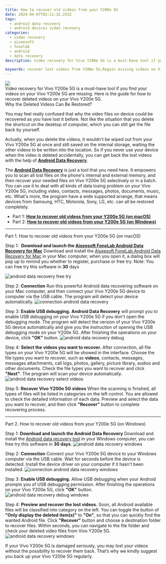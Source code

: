 ```yaml
---
title: How to recover old videos from your Y200e 5G
date: 2024-04-07T02:11:32.255Z
tags: 
  - android data recovery
  - android devices video recovery
categories: 
  - video recovery
  - aiseesoft
  - fonelab
  - android
  - data recovery
description: Video recovery for Vivo Y200e 5G is a must-have tool if you find your videos on your Vivo Y200e 5G are missing. Here is the guide for how to recover deleted videos on your Vivo Y200e 5G.

keywords: recover lost videos from Y200e 5G,Regain missing videos on Vivo,save lost videos on Vivo,Regain missing videos on Y200e 5G,retrieve wiped videos Y200e 5G,broken Vivo Y200e 5G videos recovery solution,how do i recover video on Vivo Y200e 5G,how to recover video on Vivo,Y200e 5G video disappeared,does the Vivo Y200e 5G have a backup for deleted video,how to get back deleted video Vivo Y200e 5G phone,how to retrieve video from Vivo Y200e 5G
---
```


<img src="https://img0mobiles.techidaily.com/images/best-assets/devices/vivo/vivo-y200e-5g/3.jpg" class="atpl-imgstyle"  />

<div class="atpl-content atpl-for-fonelab-android recover-video">

<div class="atpl-post-description-part-1">
Video recovery for Vivo Y200e 5G is a must-have tool if you find your videos on your Vivo Y200e 5G are missing. Here is the guide for how to recover deleted videos on your Vivo Y200e 5G.

</div>

<div class="atpl-post-description-part-2">
<div class="tpl-content-sub-paragraph-title">
    Why the Deleted Videos Can Be Restored?
</div>
<div class="tpl-content-sub-paragraph-content">
    <p>
        You may feel really confused that why the video files on device could be recovered as you have lost it before. Not like the situation that you delete the shortcut on the desktop of computer, which you can still get the file back by yourself.
    </p>
    <p>
        Actually, when you delete the videos, it wouldn’t be wiped out from your Vivo Y200e 5G at once and still saved on the internal storage, waiting the other videos to be written into the location. So if you never use your device when the video is deleted accidentally, you can get back the lost videos with the help of <a href="https://tools.techidaily.com/aiseesoft-android-data-recovery/" ><strong>Android Data Recovery</strong></a>.
    </p>
</div>
</div>

<div class="atpl-post-description-part-3">
<div class="tpl-content-sub-paragraph-normal">
    <p>
        The <a href="https://tools.techidaily.com/aiseesoft-android-data-recovery/" ><strong>Android Data Recovery</strong></a> is just a tool that you need here. It empowers you to scan all lost files on the phone's internal and external memory, and then recover your needed files on Vivo Y200e 5G selectively or in a batch. You can use it to deal with all kinds of data losing problem on your Vivo Y200e 5G, including video, contacts, messages, photos, documents, music, etc. What's more, the program have a wide supported arrange, that means devices from Samsung, HTC, Motorola, Sony, LG, etc. can all be restored completely.
    </p>
</div>
</div>

<ul>
  <li>Part 1: <strong><a href="#p1"> How to recover old videos from your Y200e 5G  (on macOS)</a></strong></li>
  <li>Part 2: <strong><a href="#p2"> How to recover old videos from your Y200e 5G  (on Windows)</a></strong></li>
</ul>

<!-- Part 1 -->
<a id="p1" name="p1" ></a><hr>

<div>
  <span class="atpl-step-part-style">Part 1. How to recover old videos from your Y200e 5G (on macOS)</span>
</div>  

<span class="atpl-stepstyle-a"><span>Step 1: </span></span> <strong>Download and launch the <a href="https://tools.techidaily.com/aiseesoft-android-data-recovery-for-mac/" >Aiseesoft FoneLab Android Data Recovery for Mac</a></strong>
Download and install the <a href="https://tools.techidaily.com/aiseesoft-android-data-recovery-for-mac/" >Aiseesoft FoneLab Android Data Recovery for Mac</a> in your Mac computer, when you open it, a dialog box will pop up to remind you whether to register, purchase or free try.
Note: You can free try this software in <strong>30</strong> days

<img src="https://tools.techidaily.com/images/apps/aiseesoft/android-data-recovery/mac-free-try.png" class="atpl-imgstyle" alt="android data recovery free try" />

<span class="atpl-stepstyle-a"><span>Step 2: </span></span> <strong>Connection</strong>
Run this powerful Android data recovering software on your Mac computer, and then connect your Vivo Y200e 5G device to computer via the USB cable. The program will detect your device automatically.
<img src="https://tools.techidaily.com/images/apps/aiseesoft/android-data-recovery/mac-connection-interface.jpg" class="atpl-imgstyle" alt="connection android data recovery" />

<span class="atpl-stepstyle-a"><span>Step 3: </span></span> <strong>Enable USB debugging.</strong>
<strong>Android Data Recovery</strong> will prompt you to enable USB debugging on your Vivo Y200e 5G if you don't open the debugging mode. The program will detect the version of your Vivo Y200e 5G device automatically and give you the instruction of opening the USB debugging mode on your Y200e 5G. After finishing the operations on your device, click <strong>"OK"</strong> button.
<img src="https://tools.techidaily.com/images/apps/aiseesoft/android-data-recovery/mac-android-usb-debug.jpg"  class="atpl-imgstyle" alt="android data recovery debug" />

<span class="atpl-stepstyle-a"><span>Step 4: </span></span> <strong>Select the videos you want to recover.</strong>
After connection, all file types on your Vivo Y200e 5G will be showed in the interface. Choose the file types you want to recover, such as <strong>videos</strong>, contacts, messages, messages attachments, call logs, photos, gallery, picture library,  audios and other documents. Check the file types you want to recover and click <b>"Next"</b>. The program will scan your device automatically.
<img src="https://tools.techidaily.com/images/apps/aiseesoft/android-data-recovery/mac-choose-type-videos.jpg" class="atpl-imgstyle" alt="android data recovery select videos" />

<span class="atpl-stepstyle-a"><span>Step 5: </span></span> <strong>Recover Vivo Y200e 5G videos</strong>
When the scanning is finished, all types of files will be listed in categories on the left control. You are allowed to check the detailed information of each data. Preview and select the data you want to recover, and then click <b>"Recover"</b> button to complete recovering process.


<a id="p2" name="p2"></a><hr>

<!-- Part 2 -->
<div>
<span class="atpl-step-part-style">Part 2. How to recover old videos from your Y200e 5G (on Windows)</span>
</div>

<span class="atpl-stepstyle-a"><span>Step 1: </span></span> <strong>Download and launch the Android Data Recovery</strong>
Download and install the <a href="https://tools.techidaily.com/aiseesoft-android-data-recovery-for-win/" >Android data recovery tool</a> in your Windows computer, you can free try this software in <b>30 days</b>.
<img src="https://tools.techidaily.com/images/apps/aiseesoft/android-data-recovery/win-start-interface.png"  class="atpl-imgstyle" alt="android data recovery windows" />

<span class="atpl-stepstyle-a"><span>Step 2: </span></span> <strong>Connection</strong>
Connect your Vivo Y200e 5G device to your Windows computer via the USB cable. Wait for seconds before the device is detected. Install the device driver on your computer if it hasn't been installed.
<img src="https://tools.techidaily.com/images/apps/aiseesoft/android-data-recovery/win-connection-interface.png" class="atpl-imgstyle" alt="connection android data recovery windows" />

<span class="atpl-stepstyle-a"><span>Step 3: </span></span> <strong>Enable USB debugging.</strong>
Allow USB debugging when your Android prompts you of USB debugging permission. After finishing the operations on your Vivo Y200e 5G, click <b>"OK"</b> button.
<img src="https://tools.techidaily.com/images/apps/aiseesoft/android-data-recovery/win-android-usb-debug.png" class="atpl-imgstyle" alt="android data recovery debug windows" />

<span class="atpl-stepstyle-a"><span>Step 4: </span></span> <strong>Preview and recover the lost videos.</strong>
Soon, all Android available files will be classified into category on the left. You can toggle the button of <b>"Only display the deleted item(s)"</b> to <b>"On"</b>, so that you can quickly find the wanted Android file. Click <b>"Recover"</b> button and choose a destination folder to recover files. Within seconds, you can navigate to the file folder and check your deleted video files from Vivo Y200e 5G.
<img src="https://tools.techidaily.com/images/apps/aiseesoft/android-data-recovery/win-recover-videos.jpg" class="atpl-imgstyle" alt="android data recovery windows" />

<div class="atpl-post-description-part-4">
<div class="tpl-content-sub-paragraph-normal">
    <p>
        If your Vivo Y200e 5G is damaged seriously, you may lost your videos without the possibility to recover them back. That’s why we kindly suggest you back up your Vivo Y200e 5G regularly.
    </p>
</div>
</div>

<ins class="adsbygoogle"
     style="display:block"
     data-ad-client="ca-pub-7571918770474297"
     data-ad-slot="8358498916"
     data-ad-format="auto"
     data-full-width-responsive="true"></ins>



</div>
<ins class="adsbygoogle"
    style="display:block"
    data-ad-format="autorelaxed"
    data-ad-client="ca-pub-7571918770474297"
    data-ad-slot="1223367746"></ins>

